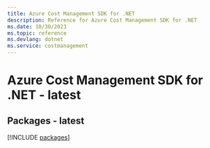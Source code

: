 ```yaml
---
title: Azure Cost Management SDK for .NET
description: Reference for Azure Cost Management SDK for .NET
ms.date: 10/30/2023
ms.topic: reference
ms.devlang: dotnet
ms.service: costmanagement
---
```

# Azure Cost Management SDK for .NET - latest
## Packages - latest
[!INCLUDE [packages](cost-management-index.md)]
